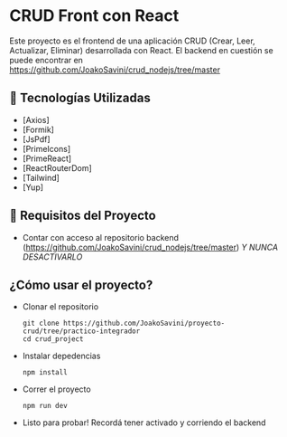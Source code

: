 # CRUD Front con React

Este proyecto es el frontend de una aplicación CRUD (Crear, Leer, Actualizar, Eliminar) desarrollada con React. El backend en cuestión se puede encontrar en
https://github.com/JoakoSavini/crud_nodejs/tree/master

## 🚀 Tecnologías Utilizadas

- [Axios]
- [Formik]
- [JsPdf]
- [PrimeIcons]
- [PrimeReact]
- [ReactRouterDom]
- [Tailwind]
- [Yup] 

## 📁 Requisitos del Proyecto

- Contar con acceso al repositorio backend (https://github.com/JoakoSavini/crud_nodejs/tree/master) *Y NUNCA DESACTIVARLO*


## ¿Cómo usar el proyecto?

- Clonar el repositorio
  ```
  git clone https://github.com/JoakoSavini/proyecto-crud/tree/practico-integrador
  cd crud_project
  ```
- Instalar depedencias
  ```
  npm install
  ```
- Correr el proyecto
  ```
  npm run dev
  ```
- Listo para probar! Recordá tener activado y corriendo el backend
